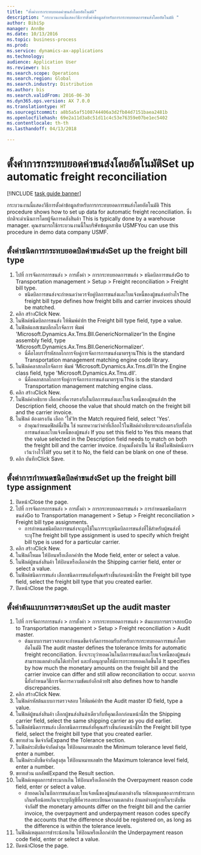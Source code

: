 ```yaml
--- 
title: "ตั้งค่าการกระทบยอดค่าขนส่งโดยอัตโนมัติ"
description: "กระบวนงานนี้แสดงวิธีการตั้งค่าข้อมูลสำหรับการกระทบยอดการขนส่งโดยอัตโนมัติ "
author: BibiSp
manager: AnnBe
ms.date: 10/13/2016
ms.topic: business-process
ms.prod: 
ms.service: dynamics-ax-applications
ms.technology: 
audience: Application User
ms.reviewer: bis
ms.search.scope: Operations
ms.search.region: Global
ms.search.industry: Distribution
ms.author: bis
ms.search.validFrom: 2016-06-30
ms.dyn365.ops.version: AX 7.0.0
ms.translationtype: HT
ms.sourcegitcommit: a8b5a5af5108744406a3d2fb84d7151baea2481b
ms.openlocfilehash: 69e2a11d3a8c51d11c4c53e76359e07be1ec5402
ms.contentlocale: th-th
ms.lasthandoff: 04/13/2018

---
```

# <a name="set-up-automatic-freight-reconciliation"></a><span data-ttu-id="c0d93-103">ตั้งค่าการกระทบยอดค่าขนส่งโดยอัตโนมัติ</span><span class="sxs-lookup"><span data-stu-id="c0d93-103">Set up automatic freight reconciliation</span></span>

[!INCLUDE [task guide banner](../../includes/task-guide-banner.md)]

<span data-ttu-id="c0d93-104">กระบวนงานนี้แสดงวิธีการตั้งค่าข้อมูลสำหรับการกระทบยอดการขนส่งโดยอัตโนมัติ </span><span class="sxs-lookup"><span data-stu-id="c0d93-104">This procedure shows how to set up data for automatic freight reconciliation.</span></span> <span data-ttu-id="c0d93-105">ซึ่งปกติจะดำเนินการโดยผู้จัดการคลังสินค้า </span><span class="sxs-lookup"><span data-stu-id="c0d93-105">This is typically done by a warehouse manager.</span></span> <span data-ttu-id="c0d93-106">คุณสามารถใช้กระบวนงานนี้ในบริษัทข้อมูลสาธิต USMF</span><span class="sxs-lookup"><span data-stu-id="c0d93-106">You can use this procedure in demo data company USMF.</span></span>


## <a name="set-up-the-freight-bill-type"></a><span data-ttu-id="c0d93-107">ตั้งค่าชนิดการกระทบยอดบิลค่าขนส่ง</span><span class="sxs-lookup"><span data-stu-id="c0d93-107">Set up the freight bill type</span></span>
1. <span data-ttu-id="c0d93-108">ไปที่ การจัดการการขนส่ง > การตั้งค่า > การกระทบยอดการขนส่ง > ชนิดบิลการขนส่ง</span><span class="sxs-lookup"><span data-stu-id="c0d93-108">Go to Transportation management > Setup > Freight reconciliation > Freight bill type.</span></span>
    * <span data-ttu-id="c0d93-109">ชนิดบิลการขนส่งจะกำหนดว่าควรจับคู่บิลการขนส่งและใบแจ้งหนี้ของผู้ขนส่งอย่างไร</span><span class="sxs-lookup"><span data-stu-id="c0d93-109">The freight bill type defines how freight bills and carrier invoices  should be matched.</span></span>  
2. <span data-ttu-id="c0d93-110">คลิก สร้าง</span><span class="sxs-lookup"><span data-stu-id="c0d93-110">Click New.</span></span>
3. <span data-ttu-id="c0d93-111">ในฟิลด์ชนิดบิลการขนส่ง ให้พิมพ์ค่า</span><span class="sxs-lookup"><span data-stu-id="c0d93-111">In the Freight bill type field, type a value.</span></span>
4. <span data-ttu-id="c0d93-112">ในฟิลด์แอสเซมบลีกลไกจัดการ พิมพ์ 'Microsoft.Dynamics.Ax.Tms.Bll.GenericNormalizer'</span><span class="sxs-lookup"><span data-stu-id="c0d93-112">In the Engine assembly field, type 'Microsoft.Dynamics.Ax.Tms.Bll.GenericNormalizer'.</span></span>
    * <span data-ttu-id="c0d93-113">นี่คือไลบรารีรหัสกลไกการจับคู่การจัดการการขนส่งมาตรฐาน</span><span class="sxs-lookup"><span data-stu-id="c0d93-113">This is the standard Transportation management matching engine code library.</span></span>  
5. <span data-ttu-id="c0d93-114">ในฟิลด์คลาสกลไกจัดการ พิมพ์ 'Microsoft.Dynamics.Ax.Tms.dll'</span><span class="sxs-lookup"><span data-stu-id="c0d93-114">In the Engine class field, type 'Microsoft.Dynamics.Ax.Tms.dll'.</span></span>
    * <span data-ttu-id="c0d93-115">นี่คือคลาสกลไกการจับคู่การจัดการการขนส่งมาตรฐาน</span><span class="sxs-lookup"><span data-stu-id="c0d93-115">This is the standard Transportation management matching engine class.</span></span>  
6. <span data-ttu-id="c0d93-116">คลิก สร้าง</span><span class="sxs-lookup"><span data-stu-id="c0d93-116">Click New.</span></span>
7. <span data-ttu-id="c0d93-117">ในฟิลด์คำอธิบาย เลือกค่าที่ควรตรงกับในบิลการขนส่งและใบแจ้งหนี้ของผู้ขนส่ง</span><span class="sxs-lookup"><span data-stu-id="c0d93-117">In the Description field, choose the value that should match on the freight bill and the carrier invoice.</span></span>  
8. <span data-ttu-id="c0d93-118">ในฟิลด์ ต้องตรงกัน เลือก 'ใช่'</span><span class="sxs-lookup"><span data-stu-id="c0d93-118">In the Match required field, select 'Yes'.</span></span>
    * <span data-ttu-id="c0d93-119">ถ้าคุณกำหนดฟิลด์นี้เป็น ใช่ หมายความว่าค่าที่เลือกไว้ในฟิลด์คำอธิบายจะต้องตรงกับทั้งบิลการขนส่งและใบแจ้งหนี้ของผู้ขนส่ง </span><span class="sxs-lookup"><span data-stu-id="c0d93-119">If you set this field to Yes this means that the value selected in the Description field needs to match on both the freight bill and the carrier invoice.</span></span> <span data-ttu-id="c0d93-120">ถ้าคุณตั้งค่าเป็น ไม่ ฟิลด์ใดฟิลด์หนึ่งอาจเว้นว่างไว้ได้</span><span class="sxs-lookup"><span data-stu-id="c0d93-120">If you set it to No, the field can be blank on one of these.</span></span>  
9. <span data-ttu-id="c0d93-121">คลิก บันทึก</span><span class="sxs-lookup"><span data-stu-id="c0d93-121">Click Save.</span></span>

## <a name="set-up-the-freight-bill-type-assignment"></a><span data-ttu-id="c0d93-122">ตั้งค่าการกำหนดชนิดบิลค่าขนส่ง</span><span class="sxs-lookup"><span data-stu-id="c0d93-122">Set up the freight bill type assignment</span></span>
1. <span data-ttu-id="c0d93-123">ปิดหน้า</span><span class="sxs-lookup"><span data-stu-id="c0d93-123">Close the page.</span></span>
2. <span data-ttu-id="c0d93-124">ไปที่ การจัดการการขนส่ง > การตั้งค่า > การกระทบยอดการขนส่ง > การกำหนดชนิดบิลการขนส่ง</span><span class="sxs-lookup"><span data-stu-id="c0d93-124">Go to Transportation management > Setup > Freight reconciliation > Freight bill type assignments.</span></span>
    * <span data-ttu-id="c0d93-125">การกำหนดชนิดบิลการขนส่งจะถูกใช้ในการระบุชนิดบิลการขนส่งที่ใช้สำหรับผู้ขนส่งที่ระบุ</span><span class="sxs-lookup"><span data-stu-id="c0d93-125">The freight bill type assignment is used to specify which freight bill type is used for a particular carrier.</span></span>   
3. <span data-ttu-id="c0d93-126">คลิก สร้าง</span><span class="sxs-lookup"><span data-stu-id="c0d93-126">Click New.</span></span>
4. <span data-ttu-id="c0d93-127">ในฟิลด์โหมด ให้ป้อนหรือเลือกค่า</span><span class="sxs-lookup"><span data-stu-id="c0d93-127">In the Mode field, enter or select a value.</span></span>
5. <span data-ttu-id="c0d93-128">ในฟิลด์ผู้ขนส่งสินค้า ให้ป้อนหรือเลือกค่า</span><span class="sxs-lookup"><span data-stu-id="c0d93-128">In the Shipping carrier field, enter or select a value.</span></span>
6. <span data-ttu-id="c0d93-129">ในฟิลด์ชนิดการขนส่ง เลือกชนิดการขนส่งที่คุณสร้างขึ้นก่อนหน้านี้</span><span class="sxs-lookup"><span data-stu-id="c0d93-129">In the Freight bill type field, select the freight bill type that you created earlier.</span></span>
7. <span data-ttu-id="c0d93-130">ปิดหน้า</span><span class="sxs-lookup"><span data-stu-id="c0d93-130">Close the page.</span></span>

## <a name="set-up-the-audit-master"></a><span data-ttu-id="c0d93-131">ตั้งค่าต้นแบบการตรวจสอบ</span><span class="sxs-lookup"><span data-stu-id="c0d93-131">Set up the audit master</span></span>
1. <span data-ttu-id="c0d93-132">ไปที่ การจัดการการขนส่ง > การตั้งค่า > การกระทบยอดการขนส่ง > ต้นแบบการตรวจสอบ</span><span class="sxs-lookup"><span data-stu-id="c0d93-132">Go to Transportation management > Setup > Freight reconciliation > Audit master.</span></span>
    * <span data-ttu-id="c0d93-133">ต้นแบบการตรวจสอบจะกำหนดขีดจำกัดการยอมรับสำหรับการกระทบยอดการขนส่งโดยอัตโนมัติ </span><span class="sxs-lookup"><span data-stu-id="c0d93-133">The audit master defines the tolerance limits for automatic freight reconciliation.</span></span> <span data-ttu-id="c0d93-134">ซึ่งจะระบุว่ายอดเงินในบิลการขนส่งและใบแจ้งหนี้ของผู้ขนส่งสามารถแตกต่างกันได้เท่าไหร่ และยังอนุญาตให้มีการกระทบยอดเกิดขึ้นได้ </span><span class="sxs-lookup"><span data-stu-id="c0d93-134">It specifies by how much the monetary amounts on the freight bill and the carrier invoice can differ and still allow reconciliation to occur.</span></span> <span data-ttu-id="c0d93-135">นอกจากนี้ยังกำหนดวิธีการจัดการความขัดแย้งอีกด้วย</span><span class="sxs-lookup"><span data-stu-id="c0d93-135">It also defines how to handle discrepancies.</span></span>  
2. <span data-ttu-id="c0d93-136">คลิก สร้าง</span><span class="sxs-lookup"><span data-stu-id="c0d93-136">Click New.</span></span>
3. <span data-ttu-id="c0d93-137">ในฟิลด์รหัสต้นแบบการตรวจสอบ ให้พิมพ์ค่า</span><span class="sxs-lookup"><span data-stu-id="c0d93-137">In the Audit master ID field, type a value.</span></span>
4. <span data-ttu-id="c0d93-138">ในฟิลด์ผู้ขนส่งสินค้า เลือกผู้ขนส่งสินค้าเดียวกับที่คุณเลือกก่อนหน้านี้</span><span class="sxs-lookup"><span data-stu-id="c0d93-138">In the Shipping carrier  field, select the same shipping carrier as you did earlier.</span></span>
5. <span data-ttu-id="c0d93-139">ในฟิลด์ชนิดการขนส่ง เลือกชนิดการขนส่งที่คุณสร้างขึ้นก่อนหน้านี้</span><span class="sxs-lookup"><span data-stu-id="c0d93-139">In the Freight bill type field, select the freight bill type that you created earlier.</span></span>
6. <span data-ttu-id="c0d93-140">ขยายส่วน ขีดจำกัด</span><span class="sxs-lookup"><span data-stu-id="c0d93-140">Expand the Tolerance section.</span></span>
7. <span data-ttu-id="c0d93-141">ในฟิลด์ระดับขีดจำกัดต่ำสุด ให้ป้อนหมายเลข</span><span class="sxs-lookup"><span data-stu-id="c0d93-141">In the Minimum tolerance level field, enter a number.</span></span>
8. <span data-ttu-id="c0d93-142">ในฟิลด์ระดับขีดจำกัดสูงสุด ให้ป้อนหมายเลข</span><span class="sxs-lookup"><span data-stu-id="c0d93-142">In the Maximum tolerance level field, enter a number.</span></span>
9. <span data-ttu-id="c0d93-143">ขยายส่วน ผลลัพธ์</span><span class="sxs-lookup"><span data-stu-id="c0d93-143">Expand the Result section.</span></span>
10. <span data-ttu-id="c0d93-144">ในฟิลด์เหตุผลการชำระมากเกิน ให้ป้อนหรือเลือกค่า</span><span class="sxs-lookup"><span data-stu-id="c0d93-144">In the Overpayment reason code field, enter or select a value.</span></span>
    * <span data-ttu-id="c0d93-145">ถ้ายอดเงินในบิลการขนส่งและใบแจ้งหนี้ของผู้ขนส่งแตกต่างกัน รหัสเหตุผลของการชำระมากเกินหรือน้อยเกินจะระบุบัญชีที่ควรลงทะเบียนความแตกต่าง ถ้าผลต่างอยู่ภายในระดับขีดจำกัด</span><span class="sxs-lookup"><span data-stu-id="c0d93-145">If the monetary amounts differ on the freight bill and the carrier invoice, the overpayment and underpayment reason codes specify the accounts that the difference should be registered on, as long as the difference is within the tolerance levels.</span></span>  
11. <span data-ttu-id="c0d93-146">ในฟิลด์เหตุผลการชำระน้อยเกิน ให้ป้อนหรือเลือกค่า</span><span class="sxs-lookup"><span data-stu-id="c0d93-146">In the Underpayment reason code field, enter or select a value.</span></span>
12. <span data-ttu-id="c0d93-147">ปิดหน้า</span><span class="sxs-lookup"><span data-stu-id="c0d93-147">Close the page.</span></span>



